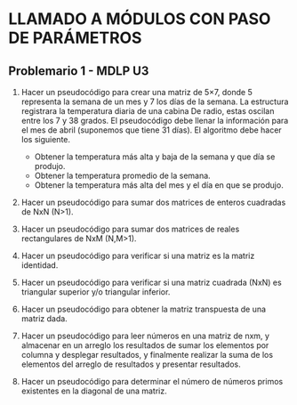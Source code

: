 # LLAMADO A MÓDULOS CON PASO DE PARÁMETROS
## Problemario 1 - MDLP U3

1. Hacer un pseudocódigo para crear una matriz de 5×7, donde 5 representa la semana de un mes y 7 los días de la semana. La estructura registrara la temperatura diaria de una cabina De radio, estas oscilan entre los 7 y 38 grados. El pseudocódigo debe llenar la información para el mes de abril (suponemos que tiene 31 días). El algoritmo debe hacer los siguiente.
	- Obtener la temperatura más alta y baja de la semana y que día se produjo.
	- Obtener la temperatura promedio de la semana.
	- Obtener la temperatura más alta del mes y el día en que se produjo.
	
2. Hacer un pseudocódigo para sumar dos matrices de enteros cuadradas de NxN (N>1).

3. Hacer un pseudocódigo para sumar dos matrices de reales rectangulares de NxM (N,M>1).

4. Hacer un pseudocódigo para verificar si una matriz es la matriz identidad.

5. Hacer un pseudocódigo para verificar si una matriz cuadrada (NxN) es triangular superior y/o triangular inferior.
6. Hacer un pseudocódigo para obtener la matriz transpuesta de una matriz dada.

7. Hacer un pseudocódigo para leer números en una matriz de nxm, y almacenar en un arreglo los resultados de sumar los elementos por columna y desplegar resultados, y finalmente realizar la suma de los elementos del arreglo de resultados y presentar resultados.

8. Hacer un pseudocódigo para determinar el número de números primos existentes en la diagonal de una matriz.

